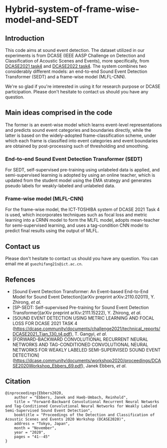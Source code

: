 # Hybrid-system-of-frame-wise-model-and-SEDT
## Introduction
This code aims at sound event detection. The dataset utilized in our experiments is from DCASE (IEEE AASP Challenge on Detection and Classification of Acoustic Scenes and Events), more specifically, from [DCASE2021 task4](https://dcase.community/challenge2021/task-sound-event-detection-and-separation-in-domestic-environments) and [DCASE2022 task4](https://dcase.community/challenge2022/task-sound-event-detection-in-domestic-environments#evaluation-set). The system combines two considerably different models: an end-to-end Sound Event Detection Transformer (SEDT) and a frame-wise model (MLFL-CNN).

We're so glad if you're interested in using it for research purpose or DCASE participation. Please don't hesitate to contact us should you have any question.

## Main ideas comprised in the code
The former is an event-wise model which learns event-level representations and predicts sound event categories and boundaries directly, while the latter is based on the widely-adopted frame-classification scheme, under which each frame is classified into event categories and event boundaries are obtained by post-processing such of thresholding and smoothing. 
### End-to-end Sound Event Detection Transformer (SEDT)
For SEDT, self-supervised pre-training using unlabeled data is applied, and semi-supervised learning is adopted by using an online teacher, which is updated from the student model using the EMA strategy and generates pseudo labels for weakly-labeled and unlabeled data. 
### Frame-wise model (MLFL-CNN)
For the frame-wise model, the ICT-TOSHIBA system of DCASE 2021 Task 4 is used, which incorporates techniques such as focal loss and metric learning into a CRNN model to form the MLFL model, adopts mean-teacher for semi-supervised learning, and uses a tag-condition CNN model to predict final results using the output of MLFL. 

## Contact us
Please don't hesitate to contact us should you have any question. You can email me at `guozhifang21s@ict.ac.cn`.

## Refences
- [Sound Event Detection Transformer: An Event-based End-to-End Model for Sound Event Detection](arXiv preprint arXiv:2110.02011), Y. Zhirong, *et al*.
- [SP-SEDT: Self-supervised Pre-training for Sound Event Detection Transformer](arXiv preprint arXiv:2111.15222), Y. Zhirong, *et al*.
- [SOUND EVENT DETECTION USING METRIC LEARNING AND FOCAL LOSS FOR DCASE 2021 TASK 4 (https://dcase.community/documents/challenge2021/technical_reports/DCASE2021_Tian_130_t4.pdf), T. Gangyi, *et al*.
- [FORWARD-BACKWARD CONVOLUTIONAL RECURRENT NEURAL NETWORKS AND
TAG-CONDITIONED CONVOLUTIONAL NEURAL NETWORKS FOR
WEAKLY LABELED SEMI-SUPERVISED SOUND EVENT DETECTION] (https://dcase.community/documents/workshop2020/proceedings/DCASE2020Workshop_Ebbers_69.pdf), Janek Ebbers, *et al*.

## Citation
```
@inproceedings{Ebbers2020,
    author = "Ebbers, Janek and Haeb-Umbach, Reinhold",
    title = "Forward-Backward Convolutional Recurrent Neural Networks and Tag-Conditioned Convolutional Neural Networks for Weakly Labeled Semi-Supervised Sound Event Detection",
    booktitle = "Proceedings of the Detection and Classification of Acoustic Scenes and Events 2020 Workshop (DCASE2020)",
    address = "Tokyo, Japan",
    month = "November",
    year = "2020",
    pages = "41--45"
}
```
